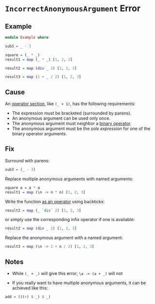 # `IncorrectAnonymousArgument` Error

## Example

```purescript
module Example where

sub3 = _ - 3

square = (_ * _)
result1 = map (_ * _) [1, 2, 3]

result2 = map (div _ 2) [1, 2, 3]

result3 = map (1 + _ / 2) [1, 2, 3]
```

## Cause

An [operator section](https://github.com/purescript/documentation/blob/master/language/Syntax.md#operator-sections), like `(_ + 1)`, has the following requirements:
- The expression must be bracketed (surrounded by parens).
- An anonymous argument can be used only once.
- The anonymous argument must neighbor a [binary operator](https://github.com/purescript/documentation/blob/master/language/Syntax.md#binary-operators).
- The anonymous argument must be the _sole expression_ for one of the binary operator arguments.

## Fix

Surround with parens:
```purescript
sub3 = (_ - 3)
```

Replace multiple anonymous arguments with named arguments: 
```purescript
square a = a * a
result1 = map (\n -> n * n) [1, 2, 3]
```

Write the function [as an operator](https://github.com/purescript/documentation/blob/master/language/Syntax.md#functions-as-operators) using backticks:
```purescript
result2 = map (_ `div` 2) [1, 2, 3]
```
or simply use the corresponding infix operator if one is available:
```purescript
result2 = map (div _ 2) [1, 2, 3]
```

Replace the anonymous argument with a named argument: 
```purescript
result3 = map (\n -> 1 + n / 2) [1, 2, 3]
```

## Notes

- While `(_ + _)` will give this error; `\a -> (a + _)` will not

- If you really want to have multiple anonymous arguments, it can be achieved like this:
```purescript
add = (((+) $ _) $ _)
```
